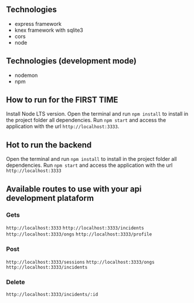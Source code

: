 ## Technologies

- express framework
- knex framework with sqlite3
- cors
- node

## Technologies (development mode)

- nodemon
- npm

## How to run for the FIRST TIME

Install Node LTS version.
Open the terminal and run `npm install` to install in the project folder all dependencies.
Run `npm start` and access the application with the url `http://localhost:3333`.

## Hot to run the backend

Open the terminal and run `npm install` to install in the project folder all dependencies.
Run `npm start` and access the application with the url `http://localhost:3333`

## Available routes to use with your api development plataform

### Gets

`http://localhost:3333`
`http://localhost:3333/incidents`
`http://localhost:3333/ongs`
`http://localhost:3333/profile`

### Post

`http://localhost:3333/sessions`
`http://localhost:3333/ongs`
`http://localhost:3333/incidents`

### Delete

`http://localhost:3333/incidents/:id`
